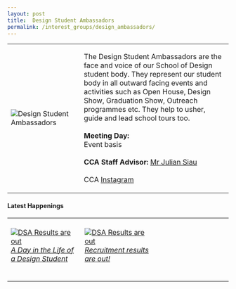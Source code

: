 ```yaml
---
layout: post
title:  Design Student Ambassadors
permalink: /interest_groups/design_ambassadors/
---
```


<div>
    <table>
        <tr>
            <td style="width:33%"><image src="{{site.baseurl}}/images/CCA_design_ambassadors.jpg" style="display:block;margin-left:auto;margin-right:auto;" alt="Design Student Ambassadors"></image></td>
            <td>
                <p>
                    The Design Student Ambassadors are the face and voice of our School of Design student body. They represent our student body in all outward facing events and activities such as Open House, Design Show, Graduation Show, Outreach programmes etc. They help to usher, guide and lead school tours too.<br>
                    <br>
                    <b>Meeting Day:</b><br>
                    Event basis<br>
                    <br>
                    <b>CCA Staff Advisor:</b> <a href="mailto:julians@tp.edu.sg">Mr Julian Siau</a><br>
                    <br>
                    CCA <a href="https://www.instagram.com/designstudentambassadors">Instagram</a>
                </p>
            </td>
        </tr>
    </table>
</div>

#### Latest Happenings

<div>
    <table>
        <tr>
            <td style="width:33%"><br>
                <a href="https://www.instagram.com/tv/CKYYnKMnLfl/">
                    <image src="{{site.baseurl}}/images/CCA-dsa-ig2.png" style="display:block;margin-left:auto;margin-right:auto;" alt="DSA Results are out">
                    <h6 style="margin-top:0%">A Day in the Life of a Design Student</h6>
                    </image>
                </a>
            </td>
            <td style="width:33%"><br>
                <a href="https://www.instagram.com/p/CCANOWKnJ0C/">
                    <image src="{{site.baseurl}}/images/CCA-dsa_IG.jpg" style="display:block;margin-left:auto;margin-right:auto;" alt="DSA Results are out">
                    <h6 style="margin-top:0%">Recruitment results are out!</h6>
                    </image>
                </a>
            </td>
            <td style="width:33%"><br>
            </td>
        </tr>
    </table>
</div>
